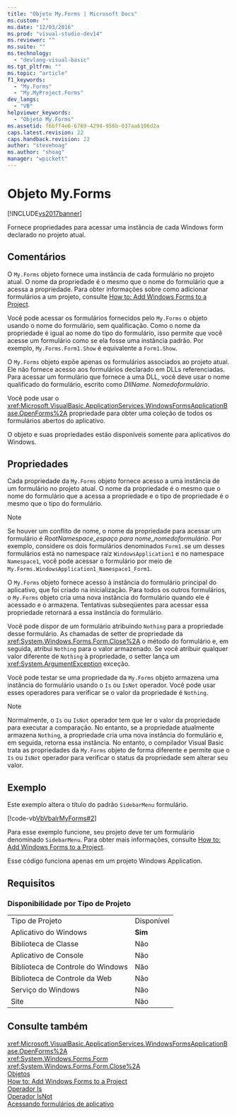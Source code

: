 ```yaml
---
title: "Objeto My.Forms | Microsoft Docs"
ms.custom: ""
ms.date: "12/03/2016"
ms.prod: "visual-studio-dev14"
ms.reviewer: ""
ms.suite: ""
ms.technology: 
  - "devlang-visual-basic"
ms.tgt_pltfrm: ""
ms.topic: "article"
f1_keywords: 
  - "My.Forms"
  - "My.MyProject.Forms"
dev_langs: 
  - "VB"
helpviewer_keywords: 
  - "Objeto My.Forms"
ms.assetid: f6bff4e6-6769-4294-956b-037aa6106d2a
caps.latest.revision: 22
caps.handback.revision: 22
author: "stevehoag"
ms.author: "shoag"
manager: "wpickett"
---
```

# Objeto My.Forms
[!INCLUDE[vs2017banner](../../../csharp/includes/vs2017banner.md)]

Fornece propriedades para acessar uma instância de cada Windows form declarado no projeto atual.  
  
## Comentários  
 O `My.Forms` objeto fornece uma instância de cada formulário no projeto atual.  O nome da propriedade é o mesmo que o nome do formulário que a acessa a propriedade.  Para obter informações sobre como adicionar formulários a um projeto, consulte [How to: Add Windows Forms to a Project](http://msdn.microsoft.com/pt-br/3d7bb25f-fd90-47cf-9378-fa0d764686c1).  
  
 Você pode acessar os formulários fornecidos pelo `My.Forms` o objeto usando o nome do formulário, sem qualificação.  Como o nome da propriedade é igual ao nome do tipo do formulário, isso permite que você acesse um formulário como se ela fosse uma instância padrão.  Por exemplo, `My.Forms.Form1.Show` é equivalente a `Form1.Show`.  
  
 O `My.Forms` objeto expõe apenas os formulários associados ao projeto atual.  Ele não fornece acesso aos formulários declarado em DLLs referenciadas.  Para acessar um formulário que fornece a uma DLL, você deve usar o nome qualificado do formulário, escrito como  *DllName*. *Nomedoformulário*.  
  
 Você pode usar o <xref:Microsoft.VisualBasic.ApplicationServices.WindowsFormsApplicationBase.OpenForms%2A> propriedade para obter uma coleção de todos os formulários abertos do aplicativo.  
  
 O objeto e suas propriedades estão disponíveis somente para aplicativos do Windows.  
  
## Propriedades  
 Cada propriedade da `My.Forms` objeto fornece acesso a uma instância de um formulário no projeto atual.  O nome da propriedade é o mesmo que o nome do formulário que a acessa a propriedade e o tipo de propriedade é o mesmo que o tipo do formulário.  
  
> [!NOTE]
>  Se houver um conflito de nome, o nome da propriedade para acessar um formulário é  *RootNamespace*\_*espaço para nome*\_*nomedoformulário*.  Por exemplo, considere os dois formulários denominados `Form1.`se um desses formulários está no namespace raiz `WindowsApplication1` e no namespace `Namespace1`, você pode acessar o formulário por meio de `My.Forms.WindowsApplication1_Namespace1_Form1`.  
  
 O `My.Forms` objeto fornece acesso à instância do formulário principal do aplicativo, que foi criado na inicialização.  Para todos os outros formulários, o `My.Forms` objeto cria uma nova instância do formulário quando ele é acessado e o armazena.  Tentativas subseqüentes para acessar essa propriedade retornará a essa instância do formulário.  
  
 Você pode dispor de um formulário atribuindo `Nothing` para a propriedade desse formulário.  As chamadas de setter de propriedade da <xref:System.Windows.Forms.Form.Close%2A> o método do formulário e, em seguida, atribui `Nothing` para o valor armazenado.  Se você atribuir qualquer valor diferente de `Nothing` à propriedade, o setter lança um <xref:System.ArgumentException> exceção.  
  
 Você pode testar se uma propriedade da `My.Forms` objeto armazena uma instância do formulário usando o `Is` ou `IsNot` operador.  Você pode usar esses operadores para verificar se o valor da propriedade é `Nothing`.  
  
> [!NOTE]
>  Normalmente, o `Is` ou `IsNot` operador tem que ler o valor da propriedade para executar a comparação.  No entanto, se a propriedade atualmente armazena `Nothing`, a propriedade cria uma nova instância do formulário e, em seguida, retorna essa instância.  No entanto, o compilador Visual Basic trata as propriedades da `My.Forms` objeto de forma diferente e permite que o `Is` ou `IsNot` operador para verificar o status da propriedade sem alterar seu valor.  
  
## Exemplo  
 Este exemplo altera o título do padrão `SidebarMenu` formulário.  
  
 [!code-vb[VbVbalrMyForms#2](../../../visual-basic/language-reference/objects/codesnippet/VisualBasic/my-forms-object_1.vb)]  
  
 Para esse exemplo funcione, seu projeto deve ter um formulário denominado `SidebarMenu`.  Para obter mais informações, consulte [How to: Add Windows Forms to a Project](http://msdn.microsoft.com/pt-br/3d7bb25f-fd90-47cf-9378-fa0d764686c1).  
  
 Esse código funciona apenas em um projeto Windows Application.  
  
## Requisitos  
  
### Disponibilidade por Tipo de Projeto  
  
|||  
|-|-|  
|Tipo de Projeto|Disponível|  
|Aplicativo do Windows|**Sim**|  
|Biblioteca de Classe|Não|  
|Aplicativo de Console|Não|  
|Biblioteca de Controle do Windows|Não|  
|Biblioteca de Controle da Web|Não|  
|Serviço do Windows|Não|  
|Site|Não|  
  
## Consulte também  
 <xref:Microsoft.VisualBasic.ApplicationServices.WindowsFormsApplicationBase.OpenForms%2A>   
 <xref:System.Windows.Forms.Form>   
 <xref:System.Windows.Forms.Form.Close%2A>   
 [Objetos ](../../../visual-basic/language-reference/objects/index.md)   
 [How to: Add Windows Forms to a Project](http://msdn.microsoft.com/pt-br/3d7bb25f-fd90-47cf-9378-fa0d764686c1)   
 [Operador Is](../../../visual-basic/language-reference/operators/is-operator.md)   
 [Operador IsNot](../../../visual-basic/language-reference/operators/isnot-operator.md)   
 [Acessando formulários de aplicativo](../../../visual-basic/developing-apps/programming/accessing-application-forms.md)